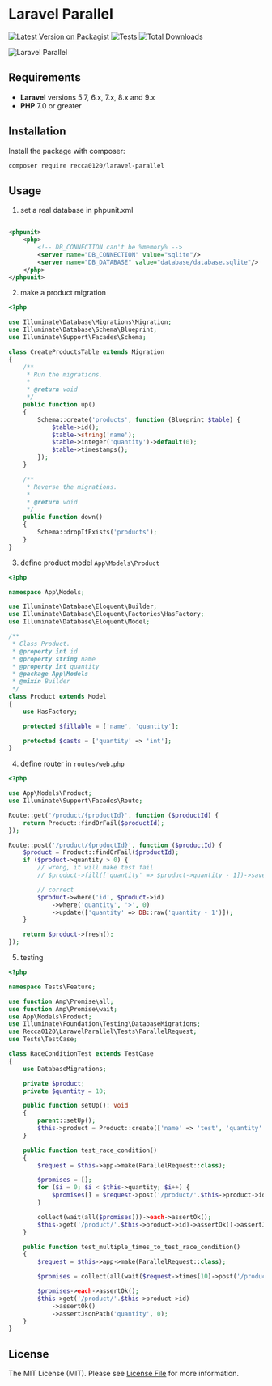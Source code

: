 # Laravel Parallel

[![Latest Version on Packagist](https://img.shields.io/packagist/v/recca0120/laravel-parallel.svg?style=flat-square)](https://packagist.org/packages/recca0120/laravel-parallel)
![Tests](https://github.com/recca0120/laravel-parallel/workflows/tests/badge.svg)
[![Total Downloads](https://img.shields.io/packagist/dt/recca0120/laravel-parallel.svg?style=flat-square)](https://packagist.org/packages/recca0120/laravel-parallel)

![Laravel Parallel](screenshots/laravel-parallel.png "Laravel Parallel")

## Requirements

- **Laravel** versions 5.7, 6.x, 7.x, 8.x and 9.x
- **PHP** 7.0 or greater

## Installation

Install the package with composer:

```bash
composer require recca0120/laravel-parallel
```

## Usage

1. set a real database in phpunit.xml

```xml

<phpunit>
    <php>
        <!-- DB_CONNECTION can't be %memory% -->
        <server name="DB_CONNECTION" value="sqlite"/>
        <server name="DB_DATABASE" value="database/database.sqlite"/>
    </php>
</phpunit>
```

2. make a product migration

```php
<?php

use Illuminate\Database\Migrations\Migration;
use Illuminate\Database\Schema\Blueprint;
use Illuminate\Support\Facades\Schema;

class CreateProductsTable extends Migration
{
    /**
     * Run the migrations.
     *
     * @return void
     */
    public function up()
    {
        Schema::create('products', function (Blueprint $table) {
            $table->id();
            $table->string('name');
            $table->integer('quantity')->default(0);
            $table->timestamps();
        });
    }

    /**
     * Reverse the migrations.
     *
     * @return void
     */
    public function down()
    {
        Schema::dropIfExists('products');
    }
}


```

3. define product model `App\Models\Product`

```php
<?php

namespace App\Models;

use Illuminate\Database\Eloquent\Builder;
use Illuminate\Database\Eloquent\Factories\HasFactory;
use Illuminate\Database\Eloquent\Model;

/**
 * Class Product.
 * @property int id
 * @property string name
 * @property int quantity
 * @package App\Models
 * @mixin Builder
 */
class Product extends Model
{
    use HasFactory;

    protected $fillable = ['name', 'quantity'];

    protected $casts = ['quantity' => 'int'];
}

```

4. define router in `routes/web.php`

```php
<?php

use App\Models\Product;
use Illuminate\Support\Facades\Route;

Route::get('/product/{productId}', function ($productId) {
    return Product::findOrFail($productId);
});

Route::post('/product/{productId}', function ($productId) {
    $product = Product::findOrFail($productId);
    if ($product->quantity > 0) {
        // wrong, it will make test fail
        // $product->fill(['quantity' => $product->quantity - 1])->save();

        // correct
        $product->where('id', $product->id)
            ->where('quantity', '>', 0)
            ->update(['quantity' => DB::raw('quantity - 1')]);
    }

    return $product->fresh();
});

```

5. testing

```php
<?php

namespace Tests\Feature;

use function Amp\Promise\all;
use function Amp\Promise\wait;
use App\Models\Product;
use Illuminate\Foundation\Testing\DatabaseMigrations;
use Recca0120\LaravelParallel\Tests\ParallelRequest;
use Tests\TestCase;

class RaceConditionTest extends TestCase
{
    use DatabaseMigrations;

    private $product;
    private $quantity = 10;

    public function setUp(): void
    {
        parent::setUp();
        $this->product = Product::create(['name' => 'test', 'quantity' => $this->quantity]);
    }

    public function test_race_condition()
    {
        $request = $this->app->make(ParallelRequest::class);

        $promises = [];
        for ($i = 0; $i < $this->quantity; $i++) {
            $promises[] = $request->post('/product/'.$this->product->id);
        }

        collect(wait(all($promises)))->each->assertOk();
        $this->get('/product/'.$this->product->id)->assertOk()->assertJsonPath('quantity', 0);
    }

    public function test_multiple_times_to_test_race_condition()
    {
        $request = $this->app->make(ParallelRequest::class);

        $promises = collect(all(wait($request->times(10)->post('/product/'.$this->product->id))));

        $promises->each->assertOk();
        $this->get('/product/'.$this->product->id)
            ->assertOk()
            ->assertJsonPath('quantity', 0);
    }
}
```

## License

The MIT License (MIT). Please see [License File](LICENSE) for more information.
